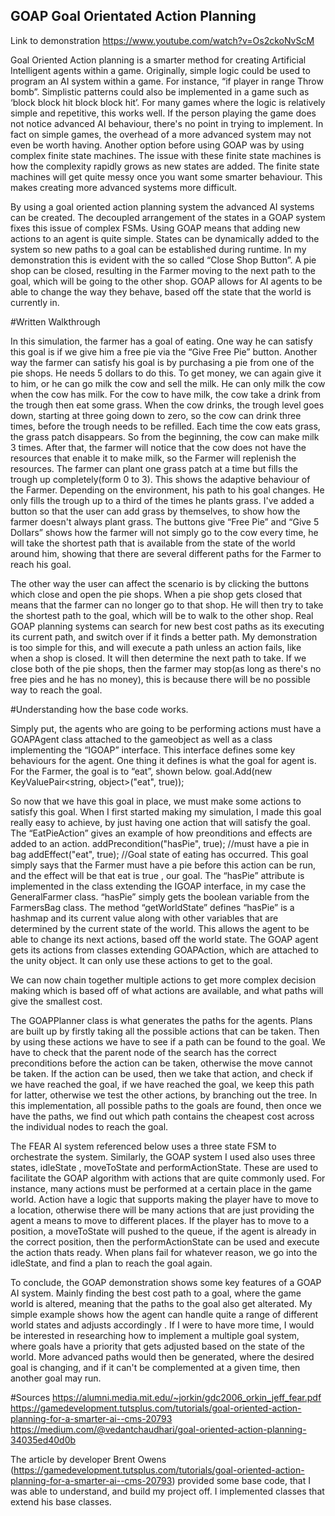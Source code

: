 ## GOAP Goal Orientated Action Planning

Link to demonstration
https://www.youtube.com/watch?v=Os2ckoNvScM

Goal Oriented Action planning is a smarter method for creating Artificial Intelligent agents within a game. Originally, simple logic could be used to program an AI system within a game. For instance, “if player in range Throw bomb”. Simplistic patterns could also be implemented in a game such as ‘block block hit block block hit’. For many games where the logic is relatively simple and repetitive, this works well. If the person playing the game does not notice advanced AI behaviour, there's no point in trying to implement. In fact on simple games, the overhead of a more advanced system may not even be worth having. Another option before using GOAP was by using complex finite state machines. The issue with these finite state machines is how the complexity rapidly grows as new states are added. The finite state machines will get quite messy once you want some smarter behaviour. This makes creating more advanced systems more difficult.

By using a goal oriented action planning system the advanced AI systems can be created. The decoupled arrangement of the states in a GOAP system fixes this issue of complex FSMs. Using GOAP means that adding new actions to an agent is quite simple. States can be dynamically added to the system so new paths to a goal can be established during runtime. 
In my demonstration this is evident with the so called “Close Shop Button”. A pie shop can be closed, resulting in the Farmer moving to the next path to the goal, which will be going to the other shop. GOAP allows for AI agents to be able to change the way they behave, based off the state that the world is currently in. 

#Written Walkthrough

In this simulation, the farmer has a goal of eating. One way he can satisfy this goal is if we give him a free pie via the “Give Free Pie” button.
Another way the farmer can satisfy his goal is by purchasing a pie from one of the pie shops.
He needs 5 dollars to do this. To get money, we can again give it to him, or he can go milk the cow and sell the milk.
He can only milk the cow when the cow has milk. For the cow to have milk, the cow take a drink from the trough then eat some grass. 
When the cow drinks, the trough level goes down, starting at three going down to zero, so the cow can drink three times, before the trough needs to be refilled. Each time the cow eats grass, the grass patch disappears. So from the beginning, the cow can make milk 3 times. 
After that, the farmer will notice that the cow does not have the resources that enable it to make milk, so the Farmer will replenish the resources. The farmer can plant one grass patch at a time but fills the trough up completely(form 0 to 3).
This shows the adaptive behaviour of the Farmer. Depending on the environment, his path to his goal changes. He only fills the trough up to a third of the times he plants grass.
I've added a button so that the user can add grass by themselves, to show how the farmer doesn't always plant grass. 
The buttons give “Free Pie” and “Give 5 Dollars” shows how the farmer will not simply go to the cow every time, he will take the shortest path that is available from the state of the world around him, showing that there are several different paths for the Farmer to reach his goal.

The other way the user can affect the scenario is by clicking the buttons which close and open the pie shops. When a pie shop gets closed that means that the farmer can no longer go to that shop. He will then try to take the shortest path to the goal, which will be to walk to the other shop.
Real GOAP planning systems can search for new best cost paths as its executing its current path, and switch over if it finds a better path. My demonstration is too simple for this, and will execute a path unless an action fails, like when a shop is closed. It will then determine the next path to take. If we close both of the pie shops, then the farmer may stop(as long as there's no free pies and he has no money), this is because there will be no possible way to reach the goal.

#Understanding how the base code works.

Simply put, the agents who are going to be performing actions must have a GOAPAgent class attached to the gameobject as well as a class implementing the “IGOAP” interface. This interface defines some key behaviours for the agent. One thing it defines is what the goal for agent is.
For the Farmer, the goal is to “eat”, shown below.
goal.Add(new KeyValuePair<string, object>("eat", true));

So now that we have this goal in place, we must make some actions to satisfy this goal. When I first started making my simulation, I made this goal really easy to achieve, by just having one action that will satisfy the goal.
The “EatPieAction” gives an example of how preonditions and effects are added to an action.
         addPrecondition("hasPie", true); //must have a pie in bag
         addEffect("eat", true); //Goal state of eating has occurred.
This goal simply says that the Farmer must have a pie before this action can be run, and the effect will be that eat is true , our goal.
The “hasPie” attribute is implemented in the class extending the IGOAP interface, in my case the GeneralFarmer class. “hasPie” simply gets the boolean variable from the FarmersBag class.
The method “getWorldState” defines “hasPie” is a hashmap and its current value along with other variables that are determined by the current state of the world. This allows the agent to be able to change its next actions, based off the world state.
The GOAP agent gets its actions from classes extending GOAPAction, which are attached to the unity object. It can only use these actions to get to the goal.

We can now chain together multiple actions to get more complex decision making which is based off of what actions are available, and what paths will give the smallest cost.


The GOAPPlanner class is what generates the paths for the agents. Plans are built up by firstly taking all the possible actions that can be taken. Then by using these actions we have to see if a path can be found to the goal. We have to check that the parent node of the search has the correct preconditions before the action can be taken, otherwise the move cannot be taken. If the action can be used, then we take that action, and check if we have reached the goal, if we have reached the goal, we keep this path for latter, otherwise we test the other actions, by branching out the tree. In this implementation, all possible paths to the goals are found, then once we have the paths, we find out which path contains the cheapest cost across the individual nodes to reach the goal.

The FEAR AI system referenced below uses a three state FSM to orchestrate the system. Similarly, the GOAP system I used also uses three states, idleState , moveToState and performActionState. These are used to facilitate the GOAP algorithm with actions that are quite commonly used. For instance, many actions must be performed at a certain place in the game world. Action have a logic that supports making the player have to move to a location, otherwise there will be many actions that are just providing the agent a means to move to different places. If the player has to move to a position, a moveToState will pushed to the queue, if the agent is already in the correct position, then the performActionState can be used and execute the action thats ready. When plans fail for whatever reason, we go into the idleState, and find a plan to reach the goal again. 

To conclude, the GOAP demonstration shows some key features of a GOAP AI system. Mainly finding the best cost path to a goal, where the game world is altered, meaning that the paths to the goal also get alterated. My simple example shows how the agent can handle quite a range of different world states and adjusts accordingly . If I were to have more time, I would be interested in researching how to implement a multiple goal system, where goals have a priority that gets adjusted based on the state of the world. More advanced paths would then be generated, where the desired goal is changing, and if it can't be complemented at a given time, then another goal may run. 


#Sources
https://alumni.media.mit.edu/~jorkin/gdc2006_orkin_jeff_fear.pdf
https://gamedevelopment.tutsplus.com/tutorials/goal-oriented-action-planning-for-a-smarter-ai--cms-20793
https://medium.com/@vedantchaudhari/goal-oriented-action-planning-34035ed40d0b

The article by developer Brent Owens (https://gamedevelopment.tutsplus.com/tutorials/goal-oriented-action-planning-for-a-smarter-ai--cms-20793) provided some base code, that I was able to understand, and build my project off.
I implemented classes that extend his base classes.

